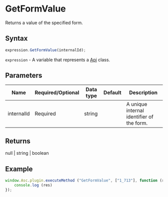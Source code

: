# GetFormValue

Returns a value of the specified form.

## Syntax

```javascript
expression.GetFormValue(internalId);
```

`expression` - A variable that represents a [Api](Methods.md) class.

## Parameters

| **Name** | **Required/Optional** | **Data type** | **Default** | **Description** |
| ------------- | ------------- | ------------- | ------------- | ------------- |
| internalId | Required | string |  | A unique internal identifier of the form. |

## Returns

null \| string \| boolean

## Example

```javascript
window.Asc.plugin.executeMethod ("GetFormValue", ["1_713"], function (res) {
    console.log (res)
});
```
